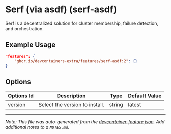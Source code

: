 
# Serf (via asdf) (serf-asdf)

Serf is a decentralized solution for cluster membership, failure detection, and orchestration.

## Example Usage

```json
"features": {
    "ghcr.io/devcontainers-extra/features/serf-asdf:2": {}
}
```

## Options

| Options Id | Description | Type | Default Value |
|-----|-----|-----|-----|
| version | Select the version to install. | string | latest |



---

_Note: This file was auto-generated from the [devcontainer-feature.json](devcontainer-feature.json).  Add additional notes to a `NOTES.md`._
